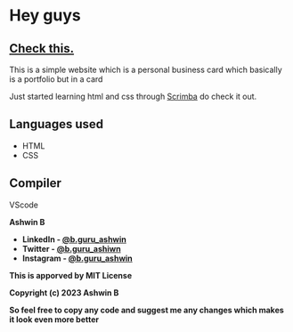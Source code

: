 <h1>Hey guys</h1>
<h2><a href="https://guruashwin.github.io/PersonalBusinessCard.github.io/" style="textsize:10px">Check this.</a></h2>
<p>This is a simple website which is a personal business card which basically is a portfolio but in a card</p>
<p>Just started learning html and css through <a href="https://scrimba.com/">Scrimba</a> do check it out.</p>


## Languages used
- HTML
- CSS
## Compiler
VScode

<b>Ashwin B<b>

- LinkedIn - [@b.guru_ashwin](https://www.linkedin.com/in/ashwin-b-b12b88251)
- Twitter - [@b.guru_ashiwn](https://twitter.com/b_guru_ashwin)
- Instagram - [@b.guru_ashwin](https://instagram.com/b.guru_ashwin?igshid=YmM0MjE2YWMzOA==)

This is apporved by MIT License 

Copyright (c) 2023 Ashwin B

So feel free to copy any code and suggest me any changes which makes it look even more better 
